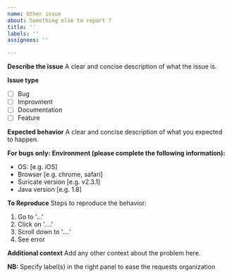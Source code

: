 ```yaml
---
name: Other issue
about: Something else to report ?
title: ''
labels: ''
assignees: ''

---
```


**Describe the issue**
A clear and concise description of what the issue is.

**Issue type**

- [ ] Bug
- [ ] Improvment
- [ ] Documentation
- [ ] Feature

**Expected behavior**
A clear and concise description of what you expected to happen.

**For bugs only:**
**Environment (please complete the following information):**

- OS: [e.g. iOS]
- Browser [e.g. chrome, safari]
- Suricate version [e.g. v2.3.1]
- Java version [e.g. 1.8]

**To Reproduce**
Steps to reproduce the behavior:

1. Go to '...'
2. Click on '....'
3. Scroll down to '....'
4. See error

**Additional context**
Add any other context about the problem here.

**NB:** Specify label(s) in the right panel to ease the requests organization

